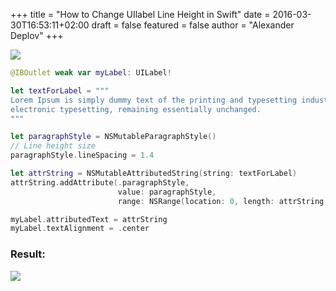 +++
title = "How to Change UIlabel Line Height in Swift"
date = 2016-03-30T16:53:11+02:00
draft = false
featured = false
author = "Alexander Deplov"
+++

![](images/1.jpg)

```swift
@IBOutlet weak var myLabel: UILabel!

let textForLabel = """
Lorem Ipsum is simply dummy text of the printing and typesetting industry.  Lorem Ipsum has been the industry's standard dummy text ever since the 1500s,  when an unknown printer took a galley of type and scrambled it to make a type specimen book. It has survived not only five centuries, but also the leap into 
electronic typesetting, remaining essentially unchanged.
"""

let paragraphStyle = NSMutableParagraphStyle()
// Line height size
paragraphStyle.lineSpacing = 1.4

let attrString = NSMutableAttributedString(string: textForLabel)
attrString.addAttribute(.paragraphStyle, 
                        value: paragraphStyle, 
                        range: NSRange(location: 0, length: attrString.length))

myLabel.attributedText = attrString
myLabel.textAlignment = .center
```

### Result:

![](images/2.gif)